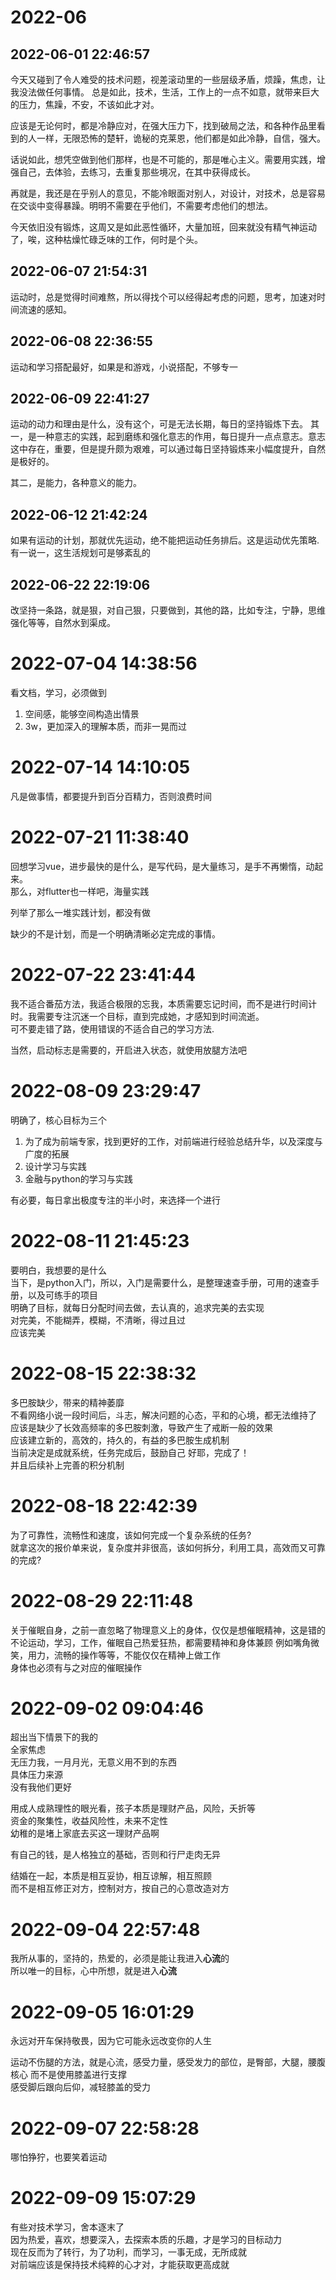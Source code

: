 # 2022-06

## 2022-06-01 22:46:57

今天又碰到了令人难受的技术问题，视差滚动里的一些层级矛盾，烦躁，焦虑，让我没法做任何事情。 
总是如此，技术，生活，工作上的一点不如意，就带来巨大的压力，焦躁，不安，不该如此才对。  

应该是无论何时，都是冷静应对，在强大压力下，找到破局之法，和各种作品里看到的人一样，无限恐怖的楚轩，诡秘的克莱恩，他们都是如此冷静，自信，强大。  

话说如此，想凭空做到他们那样，也是不可能的，那是唯心主义。需要用实践，增强自己，去体验，去练习，去重复那些境况，在其中获得成长。  

再就是，我还是在乎别人的意见，不能冷眼面对别人，对设计，对技术，总是容易在交谈中变得暴躁。明明不需要在乎他们，不需要考虑他们的想法。  

今天依旧没有锻炼，这周又是如此恶性循环，大量加班，回来就没有精气神运动了，唉，这种枯燥忙碌乏味的工作，何时是个头。

## 2022-06-07 21:54:31

运动时，总是觉得时间难熬，所以得找个可以经得起考虑的问题，思考，加速对时间流速的感知。

## 2022-06-08 22:36:55

运动和学习搭配最好，如果是和游戏，小说搭配，不够专一

## 2022-06-09 22:41:27

运动的动力和理由是什么，没有这个，可是无法长期，每日的坚持锻炼下去。
其一，是一种意志的实践，起到磨练和强化意志的作用，每日提升一点点意志。意志这中存在，重要，但是提升颇为艰难，可以通过每日坚持锻炼来小幅度提升，自然是极好的。

其二，是能力，各种意义的能力。

## 2022-06-12 21:42:24

如果有运动的计划，那就优先运动，绝不能把运动任务排后。这是运动优先策略.  
有一说一，这生活规划可是够紊乱的

## 2022-06-22 22:19:06

改坚持一条路，就是狠，对自己狠，只要做到，其他的路，比如专注，宁静，思维强化等等，自然水到渠成。

# 2022-07-04 14:38:56

看文档，学习，必须做到
1. 空间感，能够空间构造出情景
2. 3w，更加深入的理解本质，而非一晃而过


# 2022-07-14 14:10:05
凡是做事情，都要提升到百分百精力，否则浪费时间

# 2022-07-21 11:38:40

回想学习vue，进步最快的是什么，是写代码，是大量练习，是手不再懒惰，动起来。  
那么，对flutter也一样吧，海量实践

列举了那么一堆实践计划，都没有做

缺少的不是计划，而是一个明确清晰必定完成的事情。

# 2022-07-22 23:41:44

我不适合番茄方法，我适合极限的忘我，本质需要忘记时间，而不是进行时间计时。我需要专注沉迷一个目标，直到完成她，才感知到时间流逝。  
可不要走错了路，使用错误的不适合自己的学习方法.

当然，启动标志是需要的，开启进入状态，就使用放腿方法吧

# 2022-08-09 23:29:47

明确了，核心目标为三个 
1. 为了成为前端专家，找到更好的工作，对前端进行经验总结升华，以及深度与广度的拓展
2. 设计学习与实践
3. 金融与python的学习与实践

有必要，每日拿出极度专注的半小时，来选择一个进行

# 2022-08-11 21:45:23

要明白，我想要的是什么  
当下，是python入门，所以，入门是需要什么，是整理速查手册，可用的速查手册，以及可练手的项目  
明确了目标，就每日分配时间去做，去认真的，追求完美的去实现  
对完美，不能糊弄，模糊，不清晰，得过且过  
应该完美

# 2022-08-15 22:38:32

多巴胺缺少，带来的精神萎靡  
不看网络小说一段时间后，斗志，解决问题的心态，平和的心境，都无法维持了  
应该是缺少了长效高频率的多巴胺刺激，导致产生了戒断一般的效果  
应该建立新的，高效的，持久的，有益的多巴胺生成机制  
当前决定是成就系统，任务完成后，鼓励自己  好耶，完成了！  
并且后续补上完善的积分机制  

# 2022-08-18 22:42:39

为了可靠性，流畅性和速度，该如何完成一个复杂系统的任务?  
就拿这次的报价单来说，复杂度并非很高，该如何拆分，利用工具，高效而又可靠的完成?

# 2022-08-29 22:11:48
关于催眠自身，之前一直忽略了物理意义上的身体，仅仅是想催眠精神，这是错的  
不论运动，学习，工作，催眠自己热爱狂热，都需要精神和身体兼顾 
例如嘴角微笑，用力，流畅的操作等等，不能仅仅在精神上做工作  
身体也必须有与之对应的催眠操作  

# 2022-09-02 09:04:46

超出当下情景下的我的  
全家焦虑  
无压力我，一月月光，无意义用不到的东西  
具体压力来源  
没有我他们更好  

用成人成熟理性的眼光看，孩子本质是理财产品，风险，夭折等  
资金的聚集性，收益风险性，未来不定性  
幼稚的是堵上家底去买这一理财产品啊

有自己的钱，是人格独立的基础，否则和行尸走肉无异

结婚在一起，本质是相互妥协，相互谅解，相互照顾  
而不是相互修正对方，控制对方，按自己的心意改造对方  

# 2022-09-04 22:57:48
我所从事的，坚持的，热爱的，必须是能让我进入**心流**的  
所以唯一的目标，心中所想，就是进入**心流**

# 2022-09-05 16:01:29
永远对开车保持敬畏，因为它可能永远改变你的人生  

运动不伤腿的方法，就是心流，感受力量，感受发力的部位，是臀部，大腿，腰腹核心  而不是使用膝盖进行支撑  
感受脚后跟向后仰，减轻膝盖的受力

# 2022-09-07 22:58:28
哪怕狰狞，也要笑着运动

# 2022-09-09 15:07:29

有些对技术学习，舍本逐末了  
因为热爱，喜欢，想要深入，去探索本质的乐趣，才是学习的目标动力  
现在反而为了转行，为了功利，而学习，一事无成，无所成就  
对前端应该是保持技术纯粹的心才对，才能获取更高成就